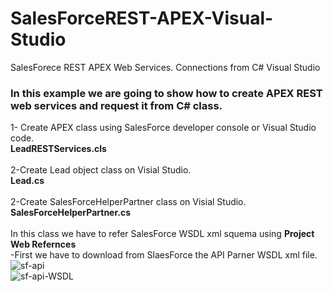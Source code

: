 # SalesForceREST-APEX-Visual-Studio
SalesForece REST APEX Web Services. Connections from C# Visual Studio
### In this example we are going to show how to create APEX REST web services and request it from C# class.

1- Create APEX class using SalesForce developer console or Visual Studio code.</br>
<b>LeadRESTServices.cls</b></br></br>
2-Create Lead object class on Visial Studio.</br>
<b>Lead.cs</b></br></br>
2-Create SalesForceHelperPartner class on Visial Studio.</br>
<b>SalesForceHelperPartner.cs</b></br></br>
In this class we have to refer SalesForce WSDL xml squema using <b>Project Web Refernces</b></br>
-First we have to download from SlaesForce the API Parner WSDL xml file.</br>
![sf-api](https://user-images.githubusercontent.com/8003697/58895366-a2e71300-86eb-11e9-9cef-4730b89c0d39.jpg)</br>
![sf-api-WSDL](https://user-images.githubusercontent.com/8003697/58895395-b2fef280-86eb-11e9-8474-eac55a36b5e5.jpg)</br>

